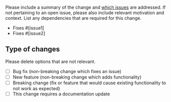 Please include a summary of the change and [which issues](https://github.com/Foggalong/RobustOCS/issues) are addressed. If not pertaining to an open issue, please also include relevant motivation and context. List any dependencies that are required for this change.

- Fixes #[issue1]
- Fixes #[issue2]

## Type of changes

Please delete options that are not relevant.

- [ ] Bug fix (non-breaking change which fixes an issue)
- [ ] New feature (non-breaking change which adds functionality)
- [ ] Breaking change (fix or feature that would cause existing functionality to not work as expected)
- [ ] This change requires a documentation update

